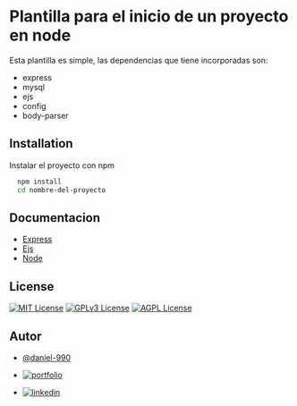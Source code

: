 
# Plantilla para el inicio de un proyecto en node

Esta plantilla es simple, las dependencias que tiene incorporadas son: 
 - express
 - mysql
 - ejs
 - config
 - body-parser


## Installation

Instalar el proyecto con npm

```bash
  npm install
  cd nombre-del-proyecto
```
    
## Documentacion

- [Express](https://expressjs.com/es/)
- [Ejs](https://ejs.co/)
- [Node](https://nodejs.org/es)



## License

[![MIT License](https://img.shields.io/badge/License-MIT-green.svg)](https://choosealicense.com/licenses/mit/)
[![GPLv3 License](https://img.shields.io/badge/License-GPL%20v3-yellow.svg)](https://opensource.org/licenses/)
[![AGPL License](https://img.shields.io/badge/license-AGPL-blue.svg)](http://www.gnu.org/licenses/agpl-3.0)


## Autor

- [@daniel-990](https://github.com/daniel-990)

- [![portfolio](https://img.shields.io/badge/my_portfolio-000?style=for-the-badge&logo=ko-fi&logoColor=white)](https://github.com/daniel-990)
- [![linkedin](https://img.shields.io/badge/linkedin-0A66C2?style=for-the-badge&logo=linkedin&logoColor=white)](https://www.linkedin.com/in/danielarango990/)

